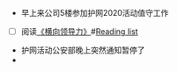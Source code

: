 - 早上来公司5楼参加护网2020活动值守工作
- [ ] 阅读[《横向领导力》](<《横向领导力》.md>)#[Reading list](<Reading list.md>)
- 护网活动公安部晚上突然通知暂停了
- 
